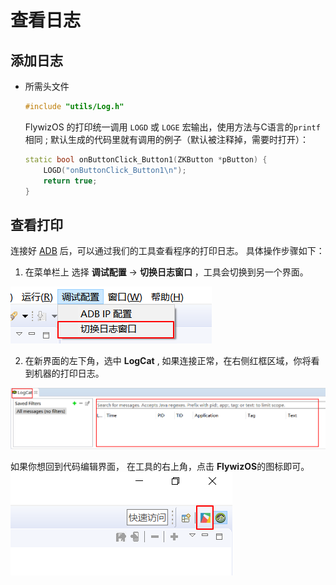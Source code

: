 
# 查看日志
## 添加日志
* 所需头文件  
  ```c++
  #include "utils/Log.h"
  ```
  FlywizOS 的打印统一调用 `LOGD` 或 `LOGE` 宏输出，使用方法与C语言的`printf`相同 ; 默认生成的代码里就有调用的例子（默认被注释掉，需要时打开）：

    ```c++
    static bool onButtonClick_Button1(ZKButton *pButton) {
        LOGD("onButtonClick_Button1\n");
        return true;
    }
    ```

## 查看打印

 连接好 [ADB](adb_debug.md) 后，可以通过我们的工具查看程序的打印日志。 具体操作步骤如下：

  1. 在菜单栏上 选择 **调试配置** -> **切换日志窗口** ，工具会切换到另一个界面。
 
   ![](assets/ide/log_perspective.png)

  2. 在新界面的左下角，选中 **LogCat** , 如果连接正常，在右侧红框区域，你将看到机器的打印日志。

   ![](assets/ide/log_view.png)
 
   如果你想回到代码编辑界面， 在工具的右上角，点击 **FlywizOS**的图标即可。
     ![](assets/ide/perspective_fly.png)
